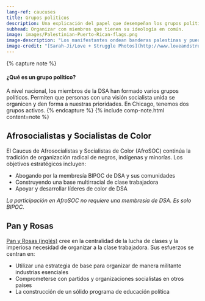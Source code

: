 ```yaml
---
lang-ref: caucuses
title: Grupos politicos
description: Una explicación del papel que desempeñan los grupos políticos en DSA y una descripción de los afiliados activos localmente.
subhead: Organizar con miembros que tienen su ideología en común.
image: images/Palestinian-Puerto-Rican-flags.png
image-description: "Los manifestantes ondean banderas palestinas y puertorriqueñas durante la acción de Decolonize Zhigaagoong el 17 de julio de 2020. AfroSOC construye el poder BIPOC y abolicionista."
image-credit: "[Sarah-Ji/Love + Struggle Photos](http://www.loveandstrugglephotos.com/)"
---
```


{% capture note %}
#### ¿Qué es un grupo político?

A nivel nacional, los miembros de la DSA han formado varios grupos políticos. Permiten que personas con una visión socialista unida se organicen y den forma a nuestras prioridades. En Chicago, tenemos dos grupos activos.
{% endcapture %}
{% include comp-note.html content=note %}

## Afrosocialistas y Socialistas de Color

El Caucus de Afrosocialistas y Socialistas de Color (AfroSOC) continúa la tradición de organización radical de negros, indígenas y minorías. Los objetivos estratégicos incluyen:

- Abogando por la membresía BIPOC de DSA y sus comunidades
- Construyendo una base multirracial de clase trabajadora
- Apoyar y desarrollar líderes de color de DSA

*La participación en AfroSOC no requiere una membresía de DSA. Es solo BIPOC.* 

## Pan y Rosas

[Pan y Rosas (inglés)](https://breadandrosesdsa.org/) cree en la centralidad de la lucha de clases y la imperiosa necesidad de organizar a la clase trabajadora. Sus esfuerzos se centran en:

- Utilizar una estrategia de base para organizar de manera militante industrias esenciales
- Comprometerse con partidos y organizaciones socialistas en otros países
- La construcción de un sólido programa de educación política